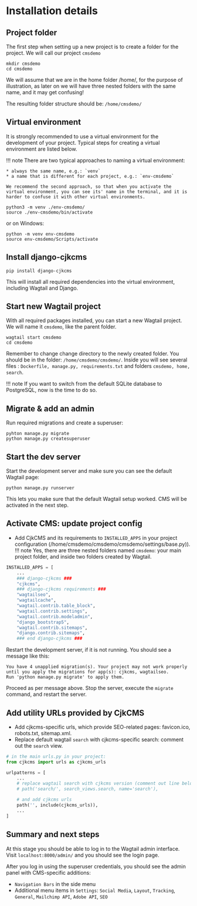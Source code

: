 # Installation details

## Project folder
The first step when setting up a new project is to create a folder for the project. We will call our project `cmsdemo`

```
mkdir cmsdemo
cd cmsdemo
```
We will assume that we are in the home folder /home/, for the purpose of illustration, as later on we will have three nested folders with the same name, and it may get confusing!

The resulting folder structure should be: `/home/cmsdemo/`


## Virtual environment
It is strongly recommended to use a virtual environment for the development of your project.
Typical steps for creating a virtual environment are listed below.

!!! note
    There are two typical approaches to naming a virtual environment:

    * always the same name, e.g.: `venv`
    * a name that is different for each project, e.g.: `env-cmsdemo`
    
    We recommend the second approach, so that when you activate the virtual environment, you can see its' name in the terminal, and it is harder to confuse it with other virtual environments.

```
python3 -m venv ./env-cmsdemo/
source ./env-cmsdemo/bin/activate
```
or on Windows:
```
python -m venv env-cmsdemo
source env-cmsdemo/Scripts/activate
```

## Install django-cjkcms
```
pip install django-cjkcms
```
This will install all required dependencies into the virtual environment, including Wagtail and Django.

## Start new Wagtail project
With all required packages installed, you can start a new Wagtail project. We will name it `cmsdemo`, like the parent folder.
```
wagtail start cmsdemo
cd cmsdemo
```
Remember to change change directory to the newly created folder. You should be in the folder: `/home/cmsdemo/cmsdemo/`. Inside you will see several files : `Dockerfile, manage.py, requirements.txt` and folders `cmsdemo, home, search`.

!!! note
    If you want to switch from the default SQLite database to PostgreSQL, now is the time to do so.

## Migrate & add an admin
Run required migrations and create a superuser:
```
pyhton manage.py migrate
python manage.py createsuperuser
```

## Start the dev server
Start the development server and make sure you can see the default Wagtail page:
```
python manage.py runserver
```
This lets you make sure that the default Wagtail setup worked. CMS will be activated in the next step.

## Activate CMS: update project config
* Add CjkCMS and its requirements to ```INSTALLED_APPS``` in your project configuration
(/home/cmsdemo/cmsdemo/cmsdemo/settings/base.py)).
!!! note
    Yes, there are three nested folders named `cmsdemo`: your main project folder, and inside two folders created by Wagtail.

```python
INSTALLED_APPS = [
    ...
    ### django-cjkcms ###
    "cjkcms",
    ### django-cjkcms requirements ###
    "wagtailseo",
    "wagtailcache",
    "wagtail.contrib.table_block",
    "wagtail.contrib.settings",
    "wagtail.contrib.modeladmin",
    "django_bootstrap5",
    "wagtail.contrib.sitemaps",
    "django.contrib.sitemaps",
    ### end django-cjkcms ###
```

Restart the development server, if it is not running. You should see a message like this:
```
You have 4 unapplied migration(s). Your project may not work properly until you apply the migrations for app(s): cjkcms, wagtailseo.
Run 'python manage.py migrate' to apply them.
```

Proceed as per message above. Stop the server, execute the `migrate` command, and restart the server.

## Add utility URLs provided by CjkCMS

* Add cjkcms-specific urls, which provide SEO-related pages: favicon.ico, robots.txt, sitemap.xml.
* Replace default wagtail `search` with cjkcms-specific search: comment out the `search` view.

```python
# in the main urls.py in your project:
from cjkcms import urls as cjkcms_urls

urlpatterns = [
    ...
    # replace wagtail search with cjkcms version (comment out line below)
    # path('search/', search_views.search, name='search'),

    # and add cjkcms urls
    path('', include(cjkcms_urls)),
    ...
]
```

## Summary and next steps

At this stage you should be able to log in to the Wagtail admin interface. Visit `localhost:8000/admin/` and you should see the login page.

After you log in using the superuser credentials, you should see the admin panel with CMS-specific additions:
* `Navigation Bars` in the side menu
* Additional menu items in `Settings`: `Social Media`, `Layout`, `Tracking`, `General`, `Mailchimp API`, `Adobe API`, `SEO`